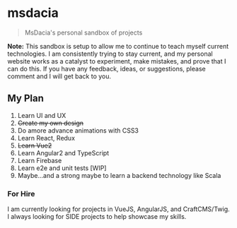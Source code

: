 # msdacia
> MsDacia's personal sandbox of projects

**Note:** This sandbox is setup to allow me to continue to teach myself current technologies. I am consistently trying to stay current, and my personal website works as a catalyst to experiment, make mistakes, and prove that I can do this. If you have any feedback, ideas, or suggestions, please comment and I will get back to you.

## My Plan
1. Learn UI and UX
2. ~~Create my own design~~
3. Do amore advance animations with CSS3
4. Learn React, Redux
5. ~~Learn Vue2~~
6. Learn Angular2 and TypeScript
7. Learn Firebase
8. Learn e2e and unit tests [WIP]
9. Maybe...and a strong maybe to learn a backend technology like Scala


### For Hire
I am currently looking for projects in VueJS, AngularJS, and CraftCMS/Twig. I always looking for SIDE projects to help showcase my skills.

